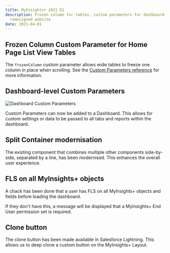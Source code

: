 ```yaml
---
title: MyInsights+ 2021 R1
description: Frozen column for tables, custom parameters for dashboards and a
  redesigned website
date: 2021-04-01
---
```

## Frozen Column Custom Parameter for Home Page List View Tables

The `frozenColumn` custom parameter allows wide tables to freeze one column in place when scrolling. See the [Custom Parameters reference](/references/custom-parameters) for more information.

## Dashboard-level Custom Parameters

![Dashboard Custom Parameters](/static/img/release-2021r1-custom-parameters.png "Dashboard Custom Parameters")

Custom Parameters can now be added to a Dashboard. This allows for custom settings or data to be passed to all tabs and reports within the dashboard.

## Split Container modernisation

The existing component that combines multiple other components side-by-side, separated by a line, has been modernised. This enhances the overall user experience.

## FLS on all MyInsights+ objects

A chack has been done that a user has FLS on all MyInsights+ objects and fields before loading the dashboard.

If they don't have this, a message will be displayed that a MyInsights+ End User permission set is required.  

## Clone button

The clone button has been made available in Salesforce Lightning. This allows us to deep clone a custom button on the MyInsights+ Layout.